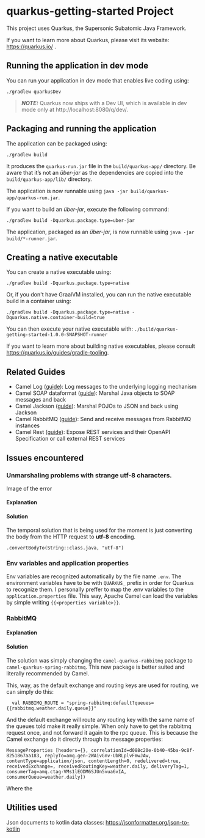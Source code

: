 # quarkus-getting-started Project

This project uses Quarkus, the Supersonic Subatomic Java Framework.

If you want to learn more about Quarkus, please visit its website: https://quarkus.io/ .

## Running the application in dev mode

You can run your application in dev mode that enables live coding using:

```shell script
./gradlew quarkusDev
```

> **_NOTE:_** Quarkus now ships with a Dev UI, which is available in dev mode only at http://localhost:8080/q/dev/.

## Packaging and running the application

The application can be packaged using:

```shell script
./gradlew build
```

It produces the `quarkus-run.jar` file in the `build/quarkus-app/` directory.
Be aware that it’s not an _über-jar_ as the dependencies are copied into the `build/quarkus-app/lib/` directory.

The application is now runnable using `java -jar build/quarkus-app/quarkus-run.jar`.

If you want to build an _über-jar_, execute the following command:

```shell script
./gradlew build -Dquarkus.package.type=uber-jar
```

The application, packaged as an _über-jar_, is now runnable using `java -jar build/*-runner.jar`.

## Creating a native executable

You can create a native executable using:

```shell script
./gradlew build -Dquarkus.package.type=native
```

Or, if you don't have GraalVM installed, you can run the native executable build in a container using:

```shell script
./gradlew build -Dquarkus.package.type=native -Dquarkus.native.container-build=true
```

You can then execute your native executable with: `./build/quarkus-getting-started-1.0.0-SNAPSHOT-runner`

If you want to learn more about building native executables, please consult https://quarkus.io/guides/gradle-tooling.

## Related Guides

- Camel Log ([guide](https://camel.apache.org/camel-quarkus/latest/reference/extensions/log.html)): Log messages to the underlying logging mechanism
- Camel SOAP dataformat ([guide](https://camel.apache.org/camel-quarkus/latest/reference/extensions/soap.html)): Marshal Java objects to SOAP messages and back
- Camel Jackson ([guide](https://camel.apache.org/camel-quarkus/latest/reference/extensions/jackson.html)): Marshal POJOs to JSON and back using Jackson
- Camel RabbitMQ ([guide](https://camel.apache.org/camel-quarkus/latest/reference/extensions/rabbitmq.html)): Send and receive messages from RabbitMQ instances
- Camel Rest ([guide](https://camel.apache.org/camel-quarkus/latest/reference/extensions/rest.html)): Expose REST services and their OpenAPI Specification or call external REST services

## Issues encountered

### Unmarshaling problems with strange utf-8 characters.

Image of the error

#### Explanation

#### Solution

The temporal solution that is being used for the moment is just converting the body from the HTTP request to **utf-8** encoding.

```
.convertBodyTo(String::class.java, "utf-8")
```

### Env variables and application properties

Env variables are recognized automatically by the file name `.env`. The environment variables have to be with `QUARKUS_` prefix in order for Quarkus to recognize them. I personally preffer to map the .env variables to the `application.properties` file. This way, Apache Camel can load the variables by simple writing `{{<properties variable>}}`.

### RabbitMQ

#### Explanation

#### Solution

The solution was simply changing the `camel-quarkus-rabbitmq` package to `camel-quarkus-spring-rabbitmq`. This new package is better suited and literally recommended by Camel.

This, way, as the default exchange and routing keys are used for routing, we can simply do this:

```
  val RABBIMQ_ROUTE = "spring-rabbitmq:default?queues={{rabbitmq.weather.daily.queue}}"
```

And the default exchange will route any routing key with the same name of the queues told make it really simple. When only have to get the rabbitmq request once, and not forward it again to the rpc queue. This is because the Camel exchange do it directly through its message properties:

```
MessageProperties [headers={}, correlationId=d088c20e-0b40-45ba-9c8f-8251867aa183, replyTo=amq.gen-2WAivGnv-UbRLplvFmwJAw, contentType=application/json, contentLength=0, redelivered=true, receivedExchange=, receivedRoutingKey=weather.daily, deliveryTag=1, consumerTag=amq.ctag-VMs1lEODM6SJUn5vua6vIA, consumerQueue=weather.daily])
```

Where the

## Utilities used

Json documents to kotlin data classes: https://jsonformatter.org/json-to-kotlin
